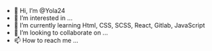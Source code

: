 - 👋 Hi, I’m @Yola24
- 👀 I’m interested in ...
- 🌱 I’m currently learning Html, CSS, SCSS, React, Gitlab, JavaScript
- 💞️ I’m looking to collaborate on ...
- 📫 How to reach me ...

<!---
Yola24/Yola24 is a ✨ special ✨ repository because its `README.md` (this file) appears on your GitHub profile.
You can click the Preview link to take a look at your changes.
--->
